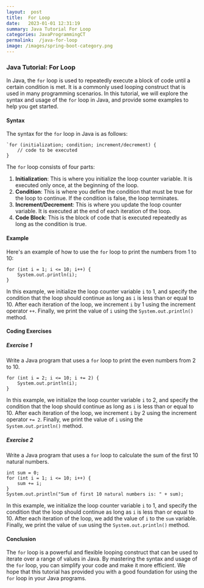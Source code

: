 ```yaml
---
layout:  post
title:  For Loop
date:   2023-01-01 12:31:19
summary: Java Tutorial For Loop
categories: JavaProgrammingCT
permalink:  /java-for-loop
image: /images/spring-boot-category.png
---
```



### Java Tutorial: For Loop

In Java, the `for` loop is used to repeatedly execute a block of code until a certain condition is met. It is a commonly used looping construct that is used in many programming scenarios. In this tutorial, we will explore the syntax and usage of the `for` loop in Java, and provide some examples to help you get started.

#### Syntax

The syntax for the `for` loop in Java is as follows:

```
`for (initialization; condition; increment/decrement) {
    // code to be executed
}
```

The `for` loop consists of four parts:

1.  **Initialization**: This is where you initialize the loop counter variable. It is executed only once, at the beginning of the loop.
2.  **Condition**: This is where you define the condition that must be true for the loop to continue. If the condition is false, the loop terminates.
3.  **Increment/Decrement**: This is where you update the loop counter variable. It is executed at the end of each iteration of the loop.
4.  **Code Block**: This is the block of code that is executed repeatedly as long as the condition is true.

#### Example

Here's an example of how to use the `for` loop to print the numbers from 1 to 10:

```
for (int i = 1; i <= 10; i++) {
    System.out.println(i);
}
```

In this example, we initialize the loop counter variable `i` to 1, and specify the condition that the loop should continue as long as `i` is less than or equal to 10. After each iteration of the loop, we increment `i` by 1 using the increment operator `++`. Finally, we print the value of `i` using the `System.out.println()` method.

#### Coding Exercises

##### Exercise 1

Write a Java program that uses a `for` loop to print the even numbers from 2 to 10.

```
for (int i = 2; i <= 10; i += 2) {
    System.out.println(i);
}
```

In this example, we initialize the loop counter variable `i` to 2, and specify the condition that the loop should continue as long as `i` is less than or equal to 10. After each iteration of the loop, we increment `i` by 2 using the increment operator `+= 2`. Finally, we print the value of `i` using the `System.out.println()` method.

##### Exercise 2

Write a Java program that uses a `for` loop to calculate the sum of the first 10 natural numbers.

```
int sum = 0;
for (int i = 1; i <= 10; i++) {
    sum += i;
}
System.out.println("Sum of first 10 natural numbers is: " + sum);
```

In this example, we initialize the loop counter variable `i` to 1, and specify the condition that the loop should continue as long as `i` is less than or equal to 10. After each iteration of the loop, we add the value of `i` to the `sum` variable. Finally, we print the value of `sum` using the `System.out.println()` method.

#### Conclusion

The `for` loop is a powerful and flexible looping construct that can be used to iterate over a range of values in Java. By mastering the syntax and usage of the `for` loop, you can simplify your code and make it more efficient. We hope that this tutorial has provided you with a good foundation for using the `for` loop in your Java programs.